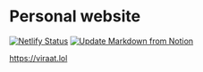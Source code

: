 # Personal website

[![Netlify Status](https://api.netlify.com/api/v1/badges/e3461d39-73f7-4e48-bdca-4f350a4ad147/deploy-status)](https://app.netlify.com/sites/viraatlol/deploys) [![Update Markdown from Notion](https://github.com/viraatdas/viraat.lol/actions/workflows/notion-to-markdown.yml/badge.svg)](https://github.com/viraatdas/viraat.lol/actions/workflows/notion-to-markdown.yml)

https://viraat.lol
